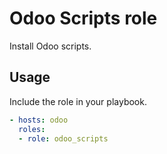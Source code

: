 # Odoo Scripts role

Install Odoo scripts.

## Usage

Include the role in your playbook.

```yml
- hosts: odoo
  roles:
  - role: odoo_scripts
```
